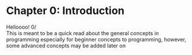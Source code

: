 # Chapter 0: Introduction
Helloooo! 0/  
This is meant to be a quick read about the general concepts in programming especially for beginner concepts to programming, however, some advanced concepts may be added later on
